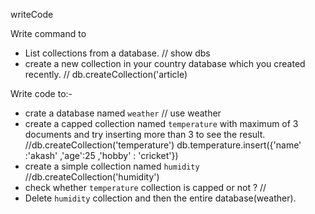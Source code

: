 writeCode

Write command to

- List collections from a database.
// show dbs
- create a new collection in your country database which you created recently.
   // db.createCollection('article)

Write code to:-

- crate a database named `weather`
// use weather
- create a capped collection named `temperature` with maximum of 3 documents and try inserting more than 3 to see the result.
//db.createCollection('temperature')
  db.temperature.insert({'name' :'akash' ,'age':25 ,'hobby' : 'cricket'})
- create a simple collection named `humidity`
//db.createCollection('humidity')
- check whether `temperature` collection is capped or not ?
//
- Delete `humidity` collection and then the entire database(weather).
